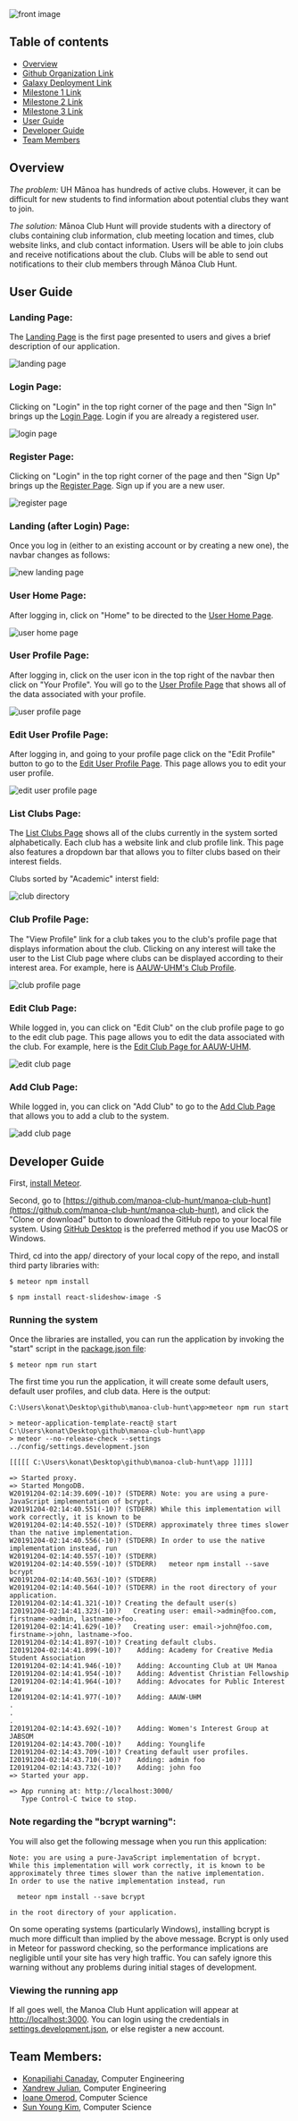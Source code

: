 <img src="doc/index-front-image.JPG" alt="front image">

## Table of contents

* [Overview](#overview)
* [Github Organization Link](https://github.com/manoa-club-hunt)
* [Galaxy Deployment Link](http://manoa-club-hunt.meteorapp.com/)
* [Milestone 1 Link](https://github.com/manoa-club-hunt/manoa-club-hunt/projects/1)
* [Milestone 2 Link](https://github.com/manoa-club-hunt/manoa-club-hunt/projects/2)
* [Milestone 3 Link](https://github.com/manoa-club-hunt/manoa-club-hunt/projects/3)
* [User Guide](#user-guide)
* [Developer Guide](#developer-guide)
* [Team Members](#team-members)

## Overview
_The problem:_ UH Mānoa has hundreds of active clubs. However, it can be difficult for new students to find information about potential clubs they want to join. 

_The solution:_ Mānoa Club Hunt will provide students with a directory of clubs containing club information, club meeting location and times, club website links, and club contact information. 
Users will be able to join clubs and receive notifications about the club.
Clubs will be able to send out notifications to their club members through Mānoa Club Hunt. 

## User Guide

### Landing Page:

The [Landing Page](http://manoa-club-hunt.meteorapp.com/#/) is the first page presented to users and gives a brief description of our application.

<img src="doc/landing-page.JPG" alt="landing page">

### Login Page:

Clicking on "Login" in the top right corner of the page and then "Sign In" brings up the [Login Page](http://manoa-club-hunt.meteorapp.com/#/signin). Login if you are already a registered user.

<img src="doc/login-page.JPG" alt="login page">

### Register Page:

Clicking on "Login" in the top right corner of the page and then "Sign Up" brings up the [Register Page](http://manoa-club-hunt.meteorapp.com/#/signup). Sign up if you are a new user.

<img src="doc/register.JPG" alt="register page">

### Landing (after Login) Page:

Once you log in (either to an existing account or by creating a new one), the navbar changes as follows:

<img src="doc/landing-page-2.JPG" alt="new landing page">

### User Home Page:

After logging in, click on "Home" to be directed to the [User Home Page](http://manoa-club-hunt.meteorapp.com/#/userprofile).

<img src="doc/user-home-page.JPG" alt="user home page">

### User Profile Page:

After logging in, click on the user icon in the top right of the navbar then click on "Your Profile". You will go to the [User Profile Page](http://manoa-club-hunt.meteorapp.com/#/userprofile) that shows all of the data associated with your profile.

<img src="doc/user-profile-page.JPG" alt="user profile page">

### Edit User Profile Page:

After logging in, and going to your profile page click on the "Edit Profile" button to go to the [Edit User Profile Page](http://manoa-club-hunt.meteorapp.com/#/edituserprofile). This page allows you to edit your user profile.

<img src="doc/edit-user-profile.JPG" alt="edit user profile page">

### List Clubs Page:

The [List Clubs Page](http://manoa-club-hunt.meteorapp.com/#/list) shows all of the clubs currently in the system sorted alphabetically. Each club has a website link and club profile link. This page also features a dropdown bar that allows you to filter clubs based on their interest fields. 

Clubs sorted by "Academic" interst field:

<img src="doc/club-directory.JPG" alt="club directory">

### Club Profile Page:

The "View Profile" link for a club takes you to the club's profile page that displays information about the club. Clicking on any interest will take the user to the List Club page where clubs can be displayed according to their interest area. For example, here is [AAUW-UHM's Club Profile](http://manoa-clubhunt.meteorapp.com/#/clubPage/85fq9K3x9YXqoJgTQ).

<img src="doc/M2Final-ClubProfile.png" alt="club profile page">

### Edit Club Page:

While logged in, you can click on "Edit Club" on the club profile page to go to the edit club page. This page allows you to edit the data associated with the club. For example, here is the [Edit Club Page for AAUW-UHM](http://manoa-club-hunt.meteorapp.com/#/edit/85fq9K3x9YXqoJgTQ).

<img src="doc/M2Final-EditProfile.png" alt="edit club page">

### Add Club Page:

While logged in, you can click on "Add Club" to go to the [Add Club Page](http://manoa-club-hunt.meteorapp.com/#/add) that allows you to add a club to the system.

<img src="doc/add-club-page.JPG" alt="add club page">

## Developer Guide

First, [install Meteor](https://www.meteor.com/install).

Second, go to [https://github.com/manoa-club-hunt/manoa-club-hunt](https://github.com/manoa-club-hunt/manoa-club-hunt), and click the "Clone or download" button to download the GitHub repo to your local file system. Using [GitHub Desktop](https://desktop.github.com/) is the preferred method if you use MacOS or Windows.

Third, cd into the app/ directory of your local copy of the repo, and install third party libraries with:

```
$ meteor npm install

$ npm install react-slideshow-image -S
```

### Running the system

Once the libraries are installed, you can run the application by invoking the "start" script in the [package.json file](https://github.com/manoa-club-hunt/manoa-club-hunt/blob/master/app/package.json):

```
$ meteor npm run start
```

The first time you run the application, it will create some default users, default user profiles, and club data. Here is the output:

```
C:\Users\konat\Desktop\github\manoa-club-hunt\app>meteor npm run start

> meteor-application-template-react@ start C:\Users\konat\Desktop\github\manoa-club-hunt\app
> meteor --no-release-check --settings ../config/settings.development.json

[[[[[ C:\Users\konat\Desktop\github\manoa-club-hunt\app ]]]]]

=> Started proxy.
=> Started MongoDB.
W20191204-02:14:39.609(-10)? (STDERR) Note: you are using a pure-JavaScript implementation of bcrypt.
W20191204-02:14:40.551(-10)? (STDERR) While this implementation will work correctly, it is known to be
W20191204-02:14:40.552(-10)? (STDERR) approximately three times slower than the native implementation.
W20191204-02:14:40.556(-10)? (STDERR) In order to use the native implementation instead, run
W20191204-02:14:40.557(-10)? (STDERR)
W20191204-02:14:40.559(-10)? (STDERR)   meteor npm install --save bcrypt
W20191204-02:14:40.563(-10)? (STDERR)
W20191204-02:14:40.564(-10)? (STDERR) in the root directory of your application.
I20191204-02:14:41.321(-10)? Creating the default user(s)
I20191204-02:14:41.323(-10)?   Creating user: email->admin@foo.com, firstname->admin, lastname->foo.
I20191204-02:14:41.629(-10)?   Creating user: email->john@foo.com, firstname->john, lastname->foo.
I20191204-02:14:41.897(-10)? Creating default clubs.
I20191204-02:14:41.899(-10)?    Adding: Academy for Creative Media Student Association
I20191204-02:14:41.946(-10)?    Adding: Accounting Club at UH Manoa
I20191204-02:14:41.954(-10)?    Adding: Adventist Christian Fellowship
I20191204-02:14:41.964(-10)?    Adding: Advocates for Public Interest Law
I20191204-02:14:41.977(-10)?    Adding: AAUW-UHM
.
.
.
I20191204-02:14:43.692(-10)?    Adding: Women's Interest Group at JABSOM
I20191204-02:14:43.700(-10)?    Adding: Younglife
I20191204-02:14:43.709(-10)? Creating default user profiles.
I20191204-02:14:43.710(-10)?    Adding: admin foo
I20191204-02:14:43.732(-10)?    Adding: john foo
=> Started your app.

=> App running at: http://localhost:3000/
   Type Control-C twice to stop.
```

### Note regarding the "bcrypt warning":

You will also get the following message when you run this application:

```
Note: you are using a pure-JavaScript implementation of bcrypt.
While this implementation will work correctly, it is known to be
approximately three times slower than the native implementation.
In order to use the native implementation instead, run

  meteor npm install --save bcrypt

in the root directory of your application.
```

On some operating systems (particularly Windows), installing bcrypt is much more difficult than implied by the above message. Bcrypt is only used in Meteor for password checking, so the performance implications are negligible until your site has very high traffic. You can safely ignore this warning without any problems during initial stages of development.

### Viewing the running app

If all goes well, the Manoa Club Hunt application will appear at [http://localhost:3000](http://localhost:3000). You can login using the credentials in [settings.development.json](https://github.com/manoa-club-hunt/manoa-club-hunt/blob/master/config/settings.development.json), or else register a new account.

## Team Members:
* [Konapiliahi Canaday](https://k-canaday.github.io/), Computer Engineering
* [Xandrew Julian](https://xandrewuh.github.io/), Computer Engineering
* [Ioane Omerod](https://ioaneomerod.github.io/), Computer Science
* [Sun Young Kim](https://sunyoungk.github.io/), Computer Science
